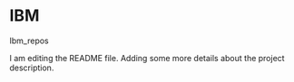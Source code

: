 # IBM
Ibm_repos

I am editing the README file. Adding some more details about the project description.
